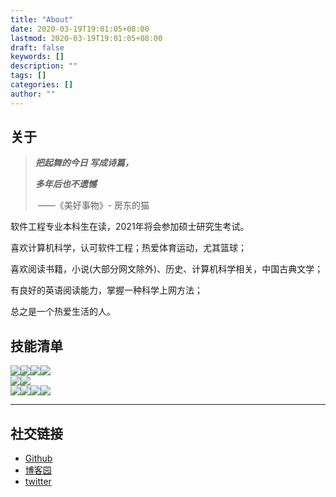 ```yaml
---
title: "About"
date: 2020-03-19T19:01:05+08:00
lastmod: 2020-03-19T19:01:05+08:00
draft: false
keywords: []
description: ""
tags: []
categories: []
author: ""
---
```

## 关于

> ***把起舞的今日 写成诗篇，***
>
> ***多年后也不遗憾***
>
> ​								——《美好事物》- 房东的猫

软件工程专业本科生在读，2021年将会参加硕士研究生考试。

喜欢计算机科学，认可软件工程；热爱体育运动，尤其篮球；

喜欢阅读书籍，小说(大部分网文除外)、历史、计算机科学相关，中国古典文学；

有良好的英语阅读能力，掌握一种科学上网方法；

总之是一个热爱生活的人。



## 技能清单
<p align="left">
    <img src="https://img.shields.io/badge/C%23-WPF-blue" /><img src="https://img.shields.io/badge/Java-Spring-brightgreen" /><img src="https://img.shields.io/badge/Python-Data--analysis--lib-blue" /><img src="https://img.shields.io/badge/JavaScript-learning-brightgreen" />
    <br />
    <img src="https://img.shields.io/badge/SQL-MySQL-blue" /><img src="https://img.shields.io/badge/SQL-sqlite-blue" />
    <br />
    <img src="https://img.shields.io/badge/Editor-VS--Code-blue" /><img src="https://img.shields.io/badge/IDE-VS-blue"  /><img src="https://img.shields.io/badge/IDE-IDEA-blue"  /><img src="https://img.shields.io/badge/IDE-Qt--Creator-green" />
</p>



---







## 社交链接

- [Github](https://github.com/jaywhen)
- [博客园](https://www.cnblogs.com/Jaywhen-xiang/)
- [twitter](https://twitter.com/jaywhen6)